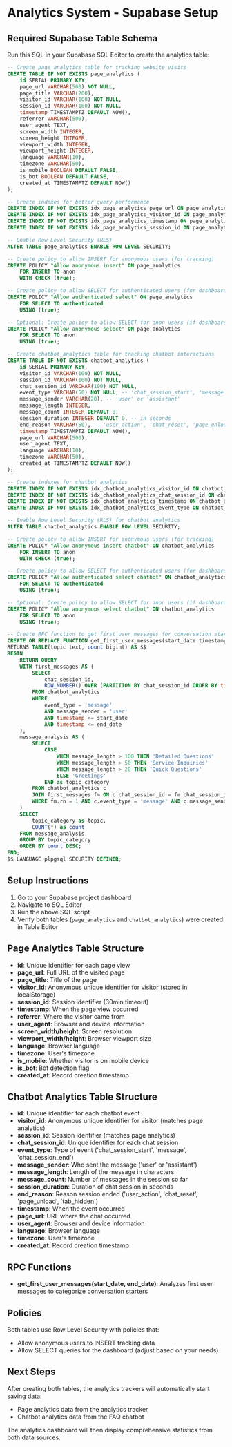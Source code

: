 # Analytics System - Supabase Setup

## Required Supabase Table Schema

Run this SQL in your Supabase SQL Editor to create the analytics table:

```sql
-- Create page_analytics table for tracking website visits
CREATE TABLE IF NOT EXISTS page_analytics (
    id SERIAL PRIMARY KEY,
    page_url VARCHAR(500) NOT NULL,
    page_title VARCHAR(200),
    visitor_id VARCHAR(100) NOT NULL,
    session_id VARCHAR(100) NOT NULL,
    timestamp TIMESTAMPTZ DEFAULT NOW(),
    referrer VARCHAR(500),
    user_agent TEXT,
    screen_width INTEGER,
    screen_height INTEGER,
    viewport_width INTEGER,
    viewport_height INTEGER,
    language VARCHAR(10),
    timezone VARCHAR(50),
    is_mobile BOOLEAN DEFAULT FALSE,
    is_bot BOOLEAN DEFAULT FALSE,
    created_at TIMESTAMPTZ DEFAULT NOW()
);

-- Create indexes for better query performance
CREATE INDEX IF NOT EXISTS idx_page_analytics_page_url ON page_analytics(page_url);
CREATE INDEX IF NOT EXISTS idx_page_analytics_visitor_id ON page_analytics(visitor_id);
CREATE INDEX IF NOT EXISTS idx_page_analytics_timestamp ON page_analytics(timestamp);
CREATE INDEX IF NOT EXISTS idx_page_analytics_session_id ON page_analytics(session_id);

-- Enable Row Level Security (RLS)
ALTER TABLE page_analytics ENABLE ROW LEVEL SECURITY;

-- Create policy to allow INSERT for anonymous users (for tracking)
CREATE POLICY "Allow anonymous insert" ON page_analytics
    FOR INSERT TO anon
    WITH CHECK (true);

-- Create policy to allow SELECT for authenticated users (for dashboard)
CREATE POLICY "Allow authenticated select" ON page_analytics
    FOR SELECT TO authenticated
    USING (true);

-- Optional: Create policy to allow SELECT for anon users (if dashboard is public)
CREATE POLICY "Allow anonymous select" ON page_analytics
    FOR SELECT TO anon
    USING (true);

-- Create chatbot_analytics table for tracking chatbot interactions
CREATE TABLE IF NOT EXISTS chatbot_analytics (
    id SERIAL PRIMARY KEY,
    visitor_id VARCHAR(100) NOT NULL,
    session_id VARCHAR(100) NOT NULL,
    chat_session_id VARCHAR(100) NOT NULL,
    event_type VARCHAR(50) NOT NULL, -- 'chat_session_start', 'message', 'chat_session_end'
    message_sender VARCHAR(20), -- 'user' or 'assistant'
    message_length INTEGER,
    message_count INTEGER DEFAULT 0,
    session_duration INTEGER DEFAULT 0, -- in seconds
    end_reason VARCHAR(50), -- 'user_action', 'chat_reset', 'page_unload', 'tab_hidden'
    timestamp TIMESTAMPTZ DEFAULT NOW(),
    page_url VARCHAR(500),
    user_agent TEXT,
    language VARCHAR(10),
    timezone VARCHAR(50),
    created_at TIMESTAMPTZ DEFAULT NOW()
);

-- Create indexes for chatbot analytics
CREATE INDEX IF NOT EXISTS idx_chatbot_analytics_visitor_id ON chatbot_analytics(visitor_id);
CREATE INDEX IF NOT EXISTS idx_chatbot_analytics_chat_session_id ON chatbot_analytics(chat_session_id);
CREATE INDEX IF NOT EXISTS idx_chatbot_analytics_timestamp ON chatbot_analytics(timestamp);
CREATE INDEX IF NOT EXISTS idx_chatbot_analytics_event_type ON chatbot_analytics(event_type);

-- Enable Row Level Security (RLS) for chatbot analytics
ALTER TABLE chatbot_analytics ENABLE ROW LEVEL SECURITY;

-- Create policy to allow INSERT for anonymous users (for tracking)
CREATE POLICY "Allow anonymous insert chatbot" ON chatbot_analytics
    FOR INSERT TO anon
    WITH CHECK (true);

-- Create policy to allow SELECT for authenticated users (for dashboard)
CREATE POLICY "Allow authenticated select chatbot" ON chatbot_analytics
    FOR SELECT TO authenticated
    USING (true);

-- Optional: Create policy to allow SELECT for anon users (if dashboard is public)
CREATE POLICY "Allow anonymous select chatbot" ON chatbot_analytics
    FOR SELECT TO anon
    USING (true);

-- Create RPC function to get first user messages for conversation starter analysis
CREATE OR REPLACE FUNCTION get_first_user_messages(start_date timestamptz, end_date timestamptz)
RETURNS TABLE(topic text, count bigint) AS $$
BEGIN
    RETURN QUERY
    WITH first_messages AS (
        SELECT 
            chat_session_id,
            ROW_NUMBER() OVER (PARTITION BY chat_session_id ORDER BY timestamp) as rn
        FROM chatbot_analytics 
        WHERE 
            event_type = 'message' 
            AND message_sender = 'user'
            AND timestamp >= start_date 
            AND timestamp <= end_date
    ),
    message_analysis AS (
        SELECT 
            CASE 
                WHEN message_length > 100 THEN 'Detailed Questions'
                WHEN message_length > 50 THEN 'Service Inquiries'
                WHEN message_length > 20 THEN 'Quick Questions'
                ELSE 'Greetings'
            END as topic_category
        FROM chatbot_analytics c
        JOIN first_messages fm ON c.chat_session_id = fm.chat_session_id
        WHERE fm.rn = 1 AND c.event_type = 'message' AND c.message_sender = 'user'
    )
    SELECT 
        topic_category as topic,
        COUNT(*) as count
    FROM message_analysis
    GROUP BY topic_category
    ORDER BY count DESC;
END;
$$ LANGUAGE plpgsql SECURITY DEFINER;
```

## Setup Instructions

1. Go to your Supabase project dashboard
2. Navigate to SQL Editor
3. Run the above SQL script
4. Verify both tables (`page_analytics` and `chatbot_analytics`) were created in Table Editor

## Page Analytics Table Structure

- **id**: Unique identifier for each page view
- **page_url**: Full URL of the visited page
- **page_title**: Title of the page
- **visitor_id**: Anonymous unique identifier for visitor (stored in localStorage)
- **session_id**: Session identifier (30min timeout)
- **timestamp**: When the page view occurred
- **referrer**: Where the visitor came from
- **user_agent**: Browser and device information
- **screen_width/height**: Screen resolution
- **viewport_width/height**: Browser viewport size
- **language**: Browser language
- **timezone**: User's timezone
- **is_mobile**: Whether visitor is on mobile device
- **is_bot**: Bot detection flag
- **created_at**: Record creation timestamp

## Chatbot Analytics Table Structure

- **id**: Unique identifier for each chatbot event
- **visitor_id**: Anonymous unique identifier for visitor (matches page analytics)
- **session_id**: Session identifier (matches page analytics)
- **chat_session_id**: Unique identifier for each chat session
- **event_type**: Type of event ('chat_session_start', 'message', 'chat_session_end')
- **message_sender**: Who sent the message ('user' or 'assistant')
- **message_length**: Length of the message in characters
- **message_count**: Number of messages in the session so far
- **session_duration**: Duration of chat session in seconds
- **end_reason**: Reason session ended ('user_action', 'chat_reset', 'page_unload', 'tab_hidden')
- **timestamp**: When the event occurred
- **page_url**: URL where the chat occurred
- **user_agent**: Browser and device information
- **language**: Browser language
- **timezone**: User's timezone
- **created_at**: Record creation timestamp

## RPC Functions

- **get_first_user_messages(start_date, end_date)**: Analyzes first user messages to categorize conversation starters

## Policies

Both tables use Row Level Security with policies that:
- Allow anonymous users to INSERT tracking data
- Allow SELECT queries for the dashboard (adjust based on your needs)

## Next Steps

After creating both tables, the analytics trackers will automatically start saving data:
- Page analytics data from the analytics tracker
- Chatbot analytics data from the FAQ chatbot

The analytics dashboard will then display comprehensive statistics from both data sources.